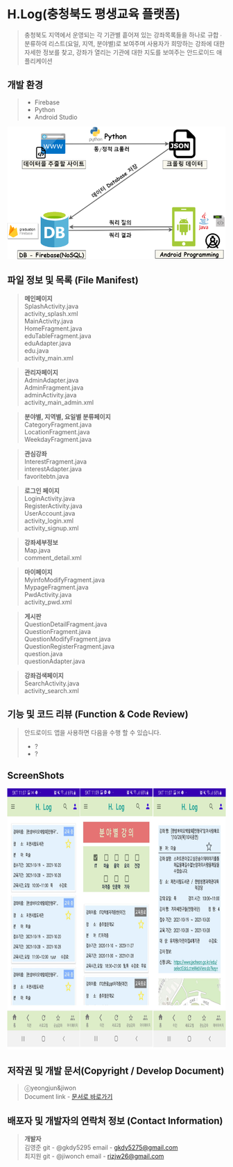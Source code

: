 # H.Log(충청북도 평생교육 플랫폼)
> 충청북도 지역에서 운영되는 각 기관별 흩어져 있는 강좌목록들을 하나로 규합 ∙ 분류하여 리스트(요일, 지역, 분야별)로 보여주며 사용자가 희망하는 강좌에 대한 자세한 정보를 찾고, 강좌가 열리는 기관에 대한 지도를 보여주는 안드로이드 애플리케이션

## 개발 환경
>- Firebase
>- Python
>- Android Studio

![](https://github.com/gkdy5295/graduation/blob/82ad2f4ba7462dfacaef2bba94db648feffe4fcd/readme/%EA%B0%9C%EB%B0%9C%ED%99%98%EA%B2%BD.png)


## 파일 정보 및 목록 (File Manifest)

>**메인페이지**   
>SplashActivity.java   
>activity_splash.xml   
>MainActivity.java      
>HomeFragment.java      
>eduTableFragment.java      
>eduAdapter.java      
>edu.java      
>activity_main.xml      

>**관리자페이지**      
>AdminAdapter.java      
>AdminFragment.java      
>adminActivity.java      
>activity_main_admin.xml      

>**분야별, 지역별, 요일별 분류페이지**      
>CategoryFragment.java      
>LocationFragment.java      
>WeekdayFragment.java      

>**관심강좌**      
>InterestFragment.java      
>interestAdapter.java      
>favoritebtn.java      

>**로그인 페이지**      
>LoginActivity.java      
>RegisterActivity.java      
>UserAccount.java      
>activity_login.xml      
>activity_signup.xml      

>**강좌세부정보**      
>Map.java      
>comment_detail.xml      

>**마이페이지**      
>MyinfoModifyFragment.java      
>MypageFragment.java      
>PwdActivity.java      
>activity_pwd.xml      

>**게시판**      
>QuestionDetailFragment.java      
>QuestionFragment.java      
>QuestionModifyFragment.java      
>QuestionRegisterFragment.java      
>question.java      
>questionAdapter.java      

>**강좌검색페이지**      
>SearchActivity.java      
>activity_search.xml      



## 기능 및 코드 리뷰 (Function & Code Review)
>안드로이드 앱을 사용하면 다음을 수행 할 수 있습니다.
>- ?
>- ?

## ScreenShots
<img src="https://github.com/gkdy5295/graduation/blob/8457077f2c7e536a6525f1760a8e8ecb0dd9fde2/readme/screen1.png" width="900" height="600"/>


## 저작권 및 개발 문서(Copyright / Develop Document)
>ⓒyeongjun&jiwon   
>Document link - [문서로 바로가기](https://jiwon-dev-daymoment.tistory.com/category/Portfolio/mobile%28android%29)

## 배포자 및 개발자의 연락처 정보 (Contact Information)
>**개발자**   
>김영준 git - @gkdy5295     email - gkdy5275@gmail.com   
>최지원 git - @jiwonch      email - rizjw26@gmail.com


